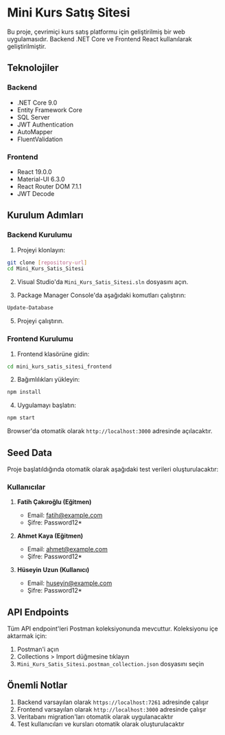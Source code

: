 # Mini Kurs Satış Sitesi

Bu proje, çevrimiçi kurs satış platformu için geliştirilmiş bir web uygulamasıdır. Backend .NET Core ve Frontend React kullanılarak geliştirilmiştir.

## Teknolojiler

### Backend
- .NET Core 9.0
- Entity Framework Core
- SQL Server
- JWT Authentication
- AutoMapper
- FluentValidation

### Frontend
- React 19.0.0
- Material-UI 6.3.0
- React Router DOM 7.1.1
- JWT Decode

## Kurulum Adımları

### Backend Kurulumu

1. Projeyi klonlayın:
```bash
git clone [repository-url]
cd Mini_Kurs_Satis_Sitesi
```

2. Visual Studio'da `Mini_Kurs_Satis_Sitesi.sln` dosyasını açın.

4. Package Manager Console'da aşağıdaki komutları çalıştırın:
```bash
Update-Database
```

5. Projeyi çalıştırın.

### Frontend Kurulumu

1. Frontend klasörüne gidin:
```bash
cd mini_kurs_satis_sitesi_frontend
```

2. Bağımlılıkları yükleyin:
```bash
npm install
```

4. Uygulamayı başlatın:
```bash
npm start
```

Browser'da otomatik olarak `http://localhost:3000` adresinde açılacaktır.

## Seed Data

Proje başlatıldığında otomatik olarak aşağıdaki test verileri oluşturulacaktır:

### Kullanıcılar
1. **Fatih Çakıroğlu (Eğitmen)**
   - Email: fatih@example.com
   - Şifre: Password12*

2. **Ahmet Kaya (Eğitmen)**
   - Email: ahmet@example.com
   - Şifre: Password12*

3. **Hüseyin Uzun (Kullanıcı)**
   - Email: huseyin@example.com
   - Şifre: Password12*

## API Endpoints

Tüm API endpoint'leri Postman koleksiyonunda mevcuttur. Koleksiyonu içe aktarmak için:

1. Postman'i açın
2. Collections > Import düğmesine tıklayın
3. `Mini_Kurs_Satis_Sitesi.postman_collection.json` dosyasını seçin

## Önemli Notlar

1. Backend varsayılan olarak `https://localhost:7261` adresinde çalışır
2. Frontend varsayılan olarak `http://localhost:3000` adresinde çalışır
3. Veritabanı migration'ları otomatik olarak uygulanacaktır
4. Test kullanıcıları ve kursları otomatik olarak oluşturulacaktır
